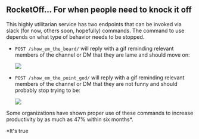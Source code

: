 ## RocketOff... For when people need to knock it off
This highly utilitarian service has two endpoints that can be invoked via slack (for now, others soon, hopefully) commands. The command to use depends on what type of behavior needs to be stopped.

- `POST /show_em_the_beard/` will reply with a gif reminding relevant members of the channel or DM that they are lame and should move on:
    
    ![](https://i.imgur.com/t7ddUae.gif)


- `POST /show_em_the_point_god/` will reply with a gif reminding relevant members of the channel or DM that they are not funny and should probably stop trying to be:

    ![](https://i.imgur.com/c2qPNN2.gif)

Some organizations have shown proper use of these commands to increase productivity by as much as 47% within six months*.

\*It's true
